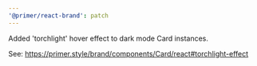 ```yaml
---
'@primer/react-brand': patch
---
```


Added 'torchlight' hover effect to dark mode Card instances.

See: https://primer.style/brand/components/Card/react#torchlight-effect
